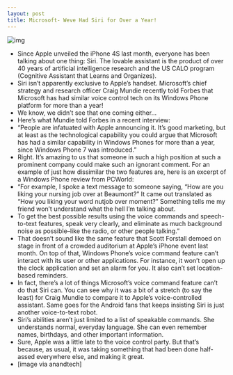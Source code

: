 ```yaml
---
layout: post
title: Microsoft- Weve Had Siri for Over a Year!
---
```

![img](http://media.idownloadblog.com/wp-content/uploads/2011/11/4S-5173_575px-e1322084550252.jpg)
* Since Apple unveiled the iPhone 4S last month, everyone has been talking about one thing: Siri. The lovable assistant is the product of over 40 years of artificial intelligence research and the US CALO program (Cognitive Assistant that Learns and Organizes).
* Siri isn’t apparently exclusive to Apple’s handset. Microsoft’s chief strategy and research officer Craig Mundie recently told Forbes that Microsoft has had similar voice control tech on its Windows Phone platform for more than a year!
* We know, we didn’t see that one coming either…
* Here’s what Mundie told Forbes in a recent interview:
* “People are infatuated with Apple announcing it. It’s good marketing, but at least as the technological capability you could argue that Microsoft has had a similar capability in Windows Phones for more than a year, since Windows Phone 7 was introduced.”
* Right. It’s amazing to us that someone in such a high position at such a prominent company could make such an ignorant comment. For an example of just how dissimilar the two features are, here is an excerpt of a Windows Phone review from PCWorld:
* “For example, I spoke a text message to someone saying, “How are you liking your nursing job over at Beaumont?” It came out translated as “How you liking your word nutjob over moment?” Something tells me my friend won’t understand what the hell I’m talking about.
* To get the best possible results using the voice commands and speech-to-text features, speak very clearly, and eliminate as much background noise as possible–like the radio, or other people talking.”
* That doesn’t sound like the same feature that Scott Forstall demoed on stage in front of a crowded auditorium at Apple’s iPhone event last month. On top of that, Windows Phone’s voice command feature can’t interact with its user or other applications. For instance, it won’t open up the clock application and set an alarm for you. It also can’t set location-based reminders.
* In fact, there’s a lot of things Microsoft’s voice command feature can’t do that Siri can. You can see why it was a bit of a stretch (to say the least) for Craig Mundie to compare it to Apple’s voice-controlled assistant. Same goes for the Android fans that keeps insisting Siri is just another voice-to-text robot.
* Siri’s abilities aren’t just limited to a list of speakable commands. She understands normal, everyday language. She can even remember names, birthdays, and other important information.
* Sure, Apple was a little late to the voice control party. But that’s because, as usual, it was taking something that had been done half-assed everywhere else, and making it great.
* [image via anandtech]

